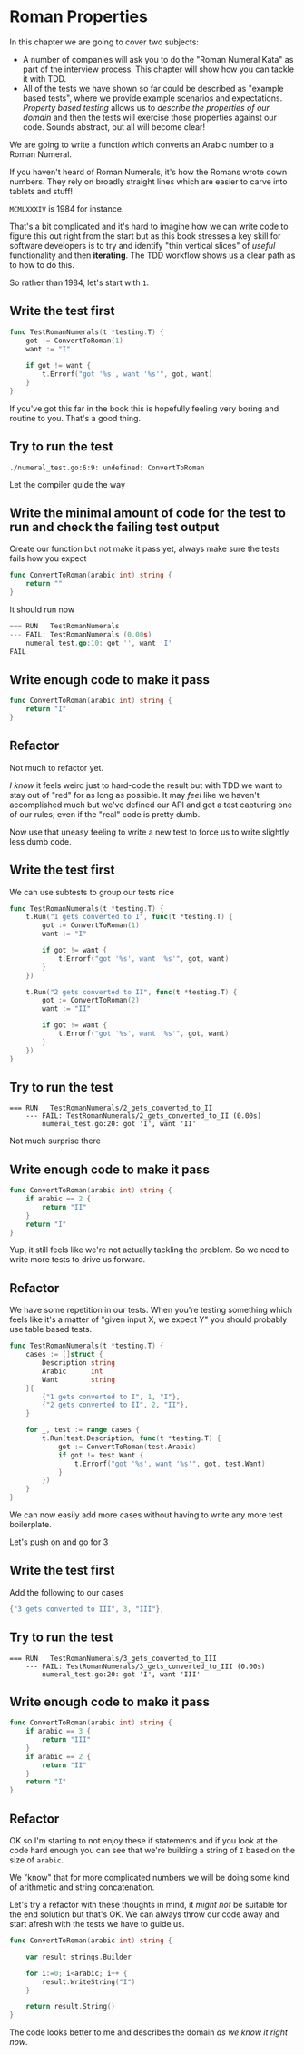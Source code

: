 # Roman Properties

In this chapter we are going to cover two subjects:

- A number of companies will ask you to do the "Roman Numeral Kata" as part of the interview process. This chapter will show how you can tackle it with TDD.
- All of the tests we have shown so far could be described as "example based tests", where we provide example scenarios and expectations. _Property based testing_ allows us to _describe the properties of our domain_ and then the tests will exercise those properties against our code. Sounds abstract, but all will become clear!

We are going to write a function which converts an Arabic number to a Roman Numeral. 

If you haven't heard of Roman Numerals, it's how the Romans wrote down numbers. They rely on broadly straight lines which are easier to carve into tablets and stuff!

`MCMLXXXIV` is 1984 for instance.

That's a bit complicated and it's hard to imagine how we can write code to figure this out right from the start but as this book stresses a key skill for software developers is to try and identify "thin vertical slices" of _useful_ functionality and then **iterating**. The TDD workflow shows us a clear path as to how to do this. 

So rather than 1984, let's start with `1`.

## Write the test first

```go
func TestRomanNumerals(t *testing.T) {
	got := ConvertToRoman(1)
	want := "I"
	
	if got != want {
		t.Errorf("got '%s', want '%s'", got, want)
	}
}
```

If you've got this far in the book this is hopefully feeling very boring and routine to you. That's a good thing.

## Try to run the test

`./numeral_test.go:6:9: undefined: ConvertToRoman`

Let the compiler guide the way

## Write the minimal amount of code for the test to run and check the failing test output

Create our function but not make it pass yet, always make sure the tests fails how you expect

```go
func ConvertToRoman(arabic int) string {
	return ""
}
```

It should run now

```go
=== RUN   TestRomanNumerals
--- FAIL: TestRomanNumerals (0.00s)
    numeral_test.go:10: got '', want 'I'
FAIL
```

## Write enough code to make it pass

```go
func ConvertToRoman(arabic int) string {
	return "I"
}
```

## Refactor

Not much to refactor yet. 

_I know_ it feels weird just to hard-code the result but with TDD we want to stay out of "red" for as long as possible. It may _feel_ like we haven't accomplished much but we've defined our API and got a test capturing one of our rules; even if the "real" code is pretty dumb. 

Now use that uneasy feeling to write a new test to force us to write slightly less dumb code.

## Write the test first

We can use subtests to group our tests nice

```go
func TestRomanNumerals(t *testing.T) {
	t.Run("1 gets converted to I", func(t *testing.T) {
		got := ConvertToRoman(1)
		want := "I"

		if got != want {
			t.Errorf("got '%s', want '%s'", got, want)
		}	
	})

	t.Run("2 gets converted to II", func(t *testing.T) {
		got := ConvertToRoman(2)
		want := "II"

		if got != want {
			t.Errorf("got '%s', want '%s'", got, want)
		}
	})
}
```

## Try to run the test

```
=== RUN   TestRomanNumerals/2_gets_converted_to_II
    --- FAIL: TestRomanNumerals/2_gets_converted_to_II (0.00s)
        numeral_test.go:20: got 'I', want 'II'
```

Not much surprise there

## Write enough code to make it pass

```go
func ConvertToRoman(arabic int) string {
	if arabic == 2 {
		return "II"
	}
	return "I"
}
```

Yup, it still feels like we're not actually tackling the problem. So we need to write more tests to drive us forward.

## Refactor

We have some repetition in our tests. When you're testing something which feels like it's a matter of "given input X, we expect Y" you should probably use table based tests.

```go
func TestRomanNumerals(t *testing.T) {
	cases := []struct {
		Description string
		Arabic      int
		Want        string
	}{
		{"1 gets converted to I", 1, "I"},
		{"2 gets converted to II", 2, "II"},
	}

	for _, test := range cases {
		t.Run(test.Description, func(t *testing.T) {
			got := ConvertToRoman(test.Arabic)
			if got != test.Want {
				t.Errorf("got '%s', want '%s'", got, test.Want)
			}
		})
	}
}
```

We can now easily add more cases without having to write any more test boilerplate.

Let's push on and go for 3

## Write the test first

Add the following to our cases

```go
{"3 gets converted to III", 3, "III"},
```

## Try to run the test

```
=== RUN   TestRomanNumerals/3_gets_converted_to_III
    --- FAIL: TestRomanNumerals/3_gets_converted_to_III (0.00s)
        numeral_test.go:20: got 'I', want 'III'
```

## Write enough code to make it pass

```go
func ConvertToRoman(arabic int) string {
	if arabic == 3 {
		return "III"
	}
	if arabic == 2 {
		return "II"
	}
	return "I"
}
```

## Refactor

OK so I'm starting to not enjoy these if statements and if you look at the code hard enough you can see that we're building a string of `I` based on the size of `arabic`. 

We "know" that for more complicated numbers we will be doing some kind of arithmetic and string concatenation.  

Let's try a refactor with these thoughts in mind, it _might not_ be suitable for the end solution but that's OK. We can always throw our code away and start afresh with the tests we have to guide us.

```go
func ConvertToRoman(arabic int) string {

	var result strings.Builder

	for i:=0; i<arabic; i++ {
		result.WriteString("I")
	}

	return result.String()
}
```

The code looks better to me and describes the domain _as we know it right now_.
 



